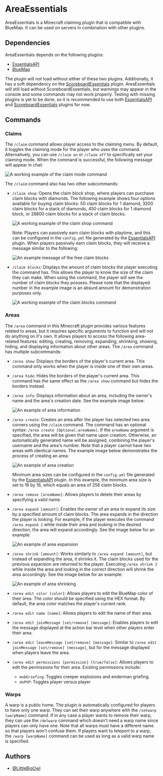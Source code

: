 # AreaEssentials

AreaEssentials is a Minecraft claiming plugin that is compatible with BlueMap. It can be used on servers in combination with other plugins.

## Dependencies

AreaEssentials depends on the following plugins:

- [EssentialsAPI](https://github.com/LittleBigOwI/EssentialsAPI)
- [BlueMap](https://bluemap.bluecolored.de/)

The plugin will not load without either of these two plugins. Additionally, it has a soft dependency on the [ScoreboardEssentials](https://github.com/LittleBigOwI/ScoreboardEssentials) plugin. AreaEssentials will still load without ScoreboardEssentials, but warnings may appear in the console and some commands may not work properly. Testing with missing plugins is yet to be done, so it is recommended to use both [EssentialsAPI](https://github.com/LittleBigOwI/EssentialsAPI) and [ScoreboardEssentials](https://github.com/LittleBigOwI/ScoreboardEssentials) plugins for now.

## Commands

### Claims

The `/claim` command allows player access to the claiming menu. By default, it toggles the claiming mode for the player who uses the command. Alternatively, you can use `/claim on` or `/claim off` to specifically set your claiming mode. When the command is successful, the following message will appear in chat:

![A working example of the claim mode command](https://github.com/LittleBigOwI/AreaEssentials/assets/64581599/f6290598-26d7-4979-b652-dd1d2b3f2cdb)

The `/claim` command also has two other subcommands:

- `/claim shop`: Opens the claim block shop, where players can purchase claim blocks with diamonds. The following example shows four options available for buying claim blocks: 50 claim blocks for 1 diamond, 3200 claim blocks for a stack of diamonds, 450 claim blocks for 1 diamond block, or 28800 claim blocks for a stack of claim blocks.

  ![A working example of the claim shop command](https://github.com/LittleBigOwI/AreaEssentials/assets/64581599/c8e02abe-205b-4a6f-8941-92d4e6946520)

  Note: Players can passively earn claim blocks with playtime, and this can be configured in the `config.yml` file generated by the [EssentialsAPI](https://github.com/LittleBigOwI/EssentialsAPI) plugin. When players passively earn claim blocks, they will receive a message similar to the following:

  ![An example message of the free claim blocks](https://github.com/LittleBigOwI/AreaEssentials/assets/64581599/2826dfd0-2b54-4301-bd92-644da4598adc)

- `/claim blocks`: Displays the amount of claim blocks the player executing the command has. This allows the player to know the size of the claim they can make. When using the command, the player will see the number of claim blocks they possess. Please note that the displayed number in the example image is an absurd amount for demonstration purposes only.

  ![A working example of the claim blocks command](https://github.com/LittleBigOwI/AreaEssentials/assets/64581599/72cf1a66-afe0-4de4-93ef-c577de65eea4)

### Areas

The `/area` command in this Minecraft plugin provides various features related to areas, but it requires specific arguments to function and will not do anything on it's own. It allows players to access the following area-related features: editing, creating, removing, expanding, shrinking, showing, hiding, and displaying information about other areas.
The `/area` command has multiple subcommands:

- `/area show`: Displays the borders of the player's current area. This command only works when the player is inside one of their own areas.
- `/area hide`: Hides the borders of the player's current area. This command has the same effect as the `/area show` command but hides the borders instead.
- `/area info`: Displays information about an area, including the owner's name and the area's creation date. See the example image below:

  ![An example of area information](https://github.com/LittleBigOwI/AreaEssentials/assets/64581599/ddaef9ee-442c-4d7e-ba78-45beba00d673)

- `/area create`: Creates an area after the player has selected two area corners using the `/claim` command. The command has an optional syntax: `/area create [Optional:areaName]`. If the `areaName` argument is specified, the area will be given that name upon creation. Otherwise, an automatically generated name will be assigned, combining the player's username and the area's number. Note that a player cannot have two areas with identical names. The example image below demonstrates the process of creating an area:

  ![An example of area creation](https://github.com/LittleBigOwI/AreaEssentials/assets/64581599/eeeef5cf-3c03-4a89-89d8-b90a323d25f2)

  Minimum area sizes can be configured in the `config.yml` file generated by the [EssentialsAPI](https://github.com/LittleBigOwI/EssentialsAPI) plugin. In this example, the minimum area size is set to 16 by 16, which equals an area of 256 claim blocks.

- `/area remove [areaName]`: Allows players to delete their areas by specifying a valid name.
- `/area expand [amount]`: Enables the owner of an area to expand its size by a specified amount of claim blocks. The area expands in the direction the player is looking. For example, if the player executes the command `/area expand 2` while inside their area and looking in the desired direction, the area will expand accordingly. See the image below for an example:

  ![An example of area expansion](https://github.com/LittleBigOwI/AreaEssentials/assets/64581599/e9a063b8-6c63-4154-8fb6-bd189f4c6707)

- `/area shrink [amount]`: Works similarly to `/area expand [amount]`, but instead of expanding the area, it shrinks it. The claim blocks used for the previous expansion are returned to the player. Executing `/area shrink 2` while inside the area and looking in the correct direction will shrink the area accordingly. See the image below for an example:

  ![An example of area shrinking](https://github.com/LittleBigOwI/AreaEssentials/assets/64581599/554ec93b-2471-419c-9d2e-8c00f46ee1f3)

- `/area edit color [color]`: Allows players to edit the BlueMap color of their area. The color should be specified using the HEX format. By default, the area color matches the player's current rank.
- `/area edit name [name]`: Allows players to edit the name of their area.
- `/area edit joinMessage [set/remove] [message]`: Enables players to edit the message displayed at the action bar level when other players enter their area.
- `/area edit leaveMessage [set/remove] [message]`: Similar to `/area edit joinMessage [set/remove] [message]`, but for the message displayed when players leave the area.
- `/area edit permissions [permission] [true/false]`: Allows players to edit the permissions for their area. Existing permissions include:
  - `mobGriefing`: Toggles creeper explosions and enderman griefing.
  - `doPVP`: Toggles player versus player

### Warps

A warp is a public home. The plugin is automatically configured for players to have only one warp. They can set their warp anywhere with the `/setwarp [warpName]` command. If in any case a player wants to remove their warp, they can use the `/delwarp` command which doesn't need a warp name since players can only have one. Note that all warps must have a different name so that players won't confuse them. If players want to teleport to a warp, the `/warp [warpName]` command can be used as long as a valid warp name is specified.

## Authors

- [@LittleBigOwl](https://www.github.com/LittleBigOwI)